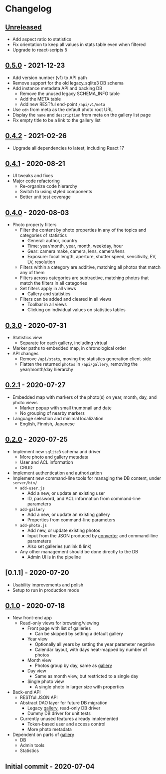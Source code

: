 # Changelog

## [Unreleased]
- Add aspect ratio to statistics
- Fix orientation to keep all values in stats table even when filtered
- Upgrade to react-scripts 5

## [0.5.0] - 2021-12-23
- Add version number (v1) to API path
- Remove support for the old legacy_sqlite3 DB schema
- Add instance metadata API and backing DB
  - Remove the unused legacy SCHEMA_INFO table
  - Add the META table
  - Add new RESTful end-point `/api/v1/meta`
- Use `cdn` from meta as the default photo root URL
- Display the `name` and `description` from meta on the gallery list page
- Fix empty title to be a link to the gallery list

## [0.4.2] - 2021-02-26
- Upgrade all dependencies to latest, including React 17

## [0.4.1] - 2020-08-21

- UI tweaks and fixes
- Major code refactoring
  - Re-organize code hierarchy
  - Switch to using styled components
  - Better unit test coverage

## [0.4.0] - 2020-08-03

- Photo property filters
  - Filter the content by photo properties in any of the topics and categories of statistics
    - General: author, country
    - Time: year/month, year, month, weekday, hour
    - Gear: camera make, camera, lens, camera/lens
    - Exposure: focal length, aperture, shutter speed, sensitivity, EV, LV, resolution
  - Filters within a category are additive, matching all photos that match any of them
  - Filters across categories are subtractive, matching photos that match the filters in all categories
  - Set filters apply in all views
    - Gallery and statistics
  - Filters can be added and cleared in all views
    - Toolbar in all views
    - Clicking on individual values on statistics tables

## [0.3.0] - 2020-07-31

- Statistics view
  - Separate for each gallery, including virtual
- Marker paths to embedded map, in chronological order
- API changes
  - Remove `/api/stats`, moving the statistics generation client-side
  - Flatten the returned `photos` in `/api/gallery`, removing the year/month/day hierarchy

## [0.2.1] - 2020-07-27

- Embedded map with markers of the photo(s) on year, month, day, and photo views
  - Marker popup with small thumbnail and date
  - No grouping of nearby markers
- Language selection and minimal localization
  - English, Finnish, Japanese

## [0.2.0] - 2020-07-25

- Implement new `sqlite3` schema and driver
  - More photo and gallery metadata
  - User and ACL information
  - CRUD
- Implement authentication and authorization
- Implement new command-line tools for managing the DB content, under `server/bin/`
  - `add-user.js`
    - Add a new, or update an existing user
    - ID, password, and ACL information from command-line parameters
  - `add-gallery`
    - Add a new, or update an existing gallery
    - Properties from command-line parameters
  - `add-photo.js`
    - Add new, or update existing photos
    - Input from the JSON produced by [converter](converter) and command-line parameters
    - Also set galleries (unlink & link)
  - Any other management should be done directly to the DB
    - Admin UI is in the pipeline

## [0.1.1] - 2020-07-20

- Usability improvements and polish
- Setup to run in production mode

## [0.1.0] - 2020-07-18

- New front-end app
  - Read-only views for browsing/viewing
    - Front page with list of galleries
      - Can be skipped by setting a default gallery
    - Year view
      - Optionally all years by setting the year parameter negative
      - Calendar layout, with days heat-mapped by number of photos
    - Month view
      - Photos group by day, same as [gallery](https://github.com/vlumi/gallery)
    - Day view
      - Same as month view, but restricted to a single day
    - Single photo view
      - A single photo in larger size with properties
- Back-end API
  - RESTful JSON API
  - Abstract DAO layer for future DB migration
    - Legacy [gallery](https://github.com/vlumi/gallery), read-only DB driver
    - Dummy DB driver for unit tests
  - Currently unused features already implemented
    - Token-based user and access control
    - More photo metadata
- Dependent on parts of [gallery](https://github.com/vlumi/gallery)
  - DB
  - Admin tools
  - Statistics

## Initial commit - 2020-07-04

[Unreleased]: https://github.com/olivierlacan/keep-a-changelog/compare/v0.5.0...HEAD
[0.5.0]: https://github.com/vlumi/photo-diary/compare/v0.4.2...v0.5.0
[0.4.2]: https://github.com/vlumi/photo-diary/compare/v0.4.1...v0.4.2
[0.4.1]: https://github.com/vlumi/photo-diary/compare/v0.4.0...v0.4.1
[0.4.0]: https://github.com/vlumi/photo-diary/compare/v0.3.0...v0.4.0
[0.3.0]: https://github.com/vlumi/photo-diary/compare/v0.2.1...v0.3.0
[0.2.1]: https://github.com/vlumi/photo-diary/compare/v0.2.0...v0.2.1
[0.2.0]: https://github.com/vlumi/photo-diary/compare/v0.1.1...v0.2.0
[0.2.0]: https://github.com/vlumi/photo-diary/compare/v0.1.0...v0.1.1
[0.1.0]: https://github.com/vlumi/photo-diary/releases/tag/v0.1.0
